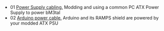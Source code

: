 * 01 [Power Supply cabling.](./01.PSU-arduino-shield.md) Modding and using a common PC ATX Power Supply to power bM3tal
* 02 [Arduino power cable.](./02.arduino.power.cable.md) Arduino and its RAMPS shield are powered by your modded ATX PSU
